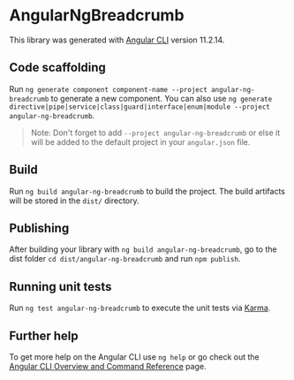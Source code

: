 # AngularNgBreadcrumb

This library was generated with [Angular CLI](https://github.com/angular/angular-cli) version 11.2.14.

## Code scaffolding

Run `ng generate component component-name --project angular-ng-breadcrumb` to generate a new component. You can also use `ng generate directive|pipe|service|class|guard|interface|enum|module --project angular-ng-breadcrumb`.
> Note: Don't forget to add `--project angular-ng-breadcrumb` or else it will be added to the default project in your `angular.json` file. 

## Build

Run `ng build angular-ng-breadcrumb` to build the project. The build artifacts will be stored in the `dist/` directory.

## Publishing

After building your library with `ng build angular-ng-breadcrumb`, go to the dist folder `cd dist/angular-ng-breadcrumb` and run `npm publish`.

## Running unit tests

Run `ng test angular-ng-breadcrumb` to execute the unit tests via [Karma](https://karma-runner.github.io).

## Further help

To get more help on the Angular CLI use `ng help` or go check out the [Angular CLI Overview and Command Reference](https://angular.io/cli) page.
